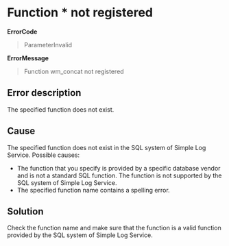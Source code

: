 # Function \* not registered

**ErrorCode**

> ParameterInvalid

**ErrorMessage**

> Function wm_concat not registered

## Error description

The specified function does not exist.

## Cause

The specified function does not exist in the SQL system of Simple Log Service. Possible causes:

- The function that you specify is provided by a specific database vendor and is not a standard SQL function. The function is not supported by the SQL system of Simple Log Service.
- The specified function name contains a spelling error.

## Solution

Check the function name and make sure that the function is a valid function provided by the SQL system of Simple Log Service.
